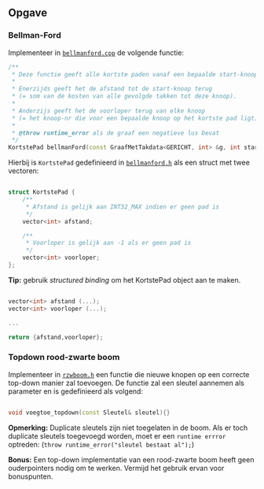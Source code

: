## Opgave

### Bellman-Ford

Implementeer in [`bellmanford.cpp`](src/bellmanford.cpp) de volgende functie:

```cpp
/**
 * Deze functie geeft alle kortste paden vanaf een bepaalde start-knoop (met `start_knoop_nr`) terug.
 *
 * Enerzijds geeft het de afstand tot de start-knoop terug 
 * (= som van de kosten van alle gevolgde takken tot deze knoop).
 *
 * Anderzijs geeft het de voorloper terug van elke knoop 
 * (= het knoop-nr die voor een bepaalde knoop op het kortste pad ligt)
 *
 * @throw runtime_error als de graaf een negatieve lus bevat
 */
KortstePad bellmanFord(const GraafMetTakdata<GERICHT, int> &g, int start_knoop_nr){}

```

Hierbij is `KortstePad` gedefinieerd in [`bellmanford.h`](include/bellmanford.h) als een struct met twee vectoren:

```cpp

struct KortstePad {
    /**
     * Afstand is gelijk aan INT32_MAX indien er geen pad is
     */
    vector<int> afstand;

    /**
     * Voorloper is gelijk aan -1 als er geen pad is
     */
    vector<int> voorloper;
};
```

**Tip:** gebruik *structured binding* om het KortstePad object aan te maken.

```cpp

vector<int> afstand (...);
vector<int> voorloper (...);

...

return {afstand,voorloper};

```

### Topdown rood-zwarte boom

Implementeer in [`rzwboom.h`](include/rzwboom.h) een functie die nieuwe knopen op een correcte 
top-down manier zal toevoegen. De functie zal een sleutel aannemen als parameter en is 
gedefinieerd als volgend:

```cpp

void voegtoe_topdown(const Sleutel& sleutel){}

```

**Opmerking:** Duplicate sleutels zijn niet toegelaten in de boom. Als er toch duplicate 
sleutels toegevoegd worden, moet er een `runtime errror` optreden: (`throw runtime_error("sleutel bestaat al");`) 

**Bonus:** Een top-down implementatie van een rood-zwarte boom heeft geen ouderpointers nodig om te werken. Vermijd het gebruik ervan voor bonuspunten.
